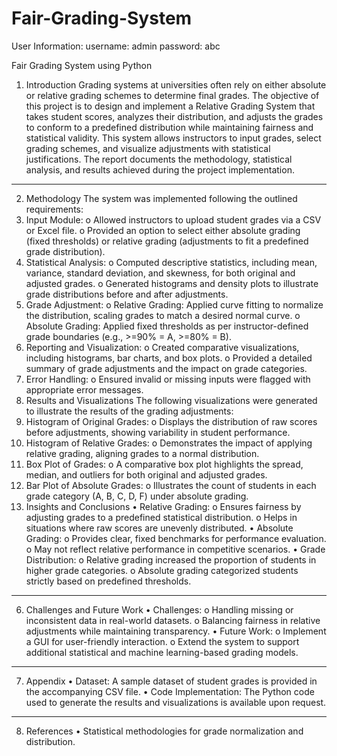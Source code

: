 # Fair-Grading-System
User Information:
username: admin
password: abc

Fair Grading System using Python

1. Introduction
Grading systems at universities often rely on either absolute or relative grading schemes to determine final grades. The objective of this project is to design and implement a Relative Grading System that takes student scores, analyzes their distribution, and adjusts the grades to conform to a predefined distribution while maintaining fairness and statistical validity. This system allows instructors to input grades, select grading schemes, and visualize adjustments with statistical justifications. The report documents the methodology, statistical analysis, and results achieved during the project implementation.
________________________________________
2. Methodology
The system was implemented following the outlined requirements:
1.	Input Module:
o	Allowed instructors to upload student grades via a CSV or Excel file.
o	Provided an option to select either absolute grading (fixed thresholds) or relative grading (adjustments to fit a predefined grade distribution).
2.	Statistical Analysis:
o	Computed descriptive statistics, including mean, variance, standard deviation, and skewness, for both original and adjusted grades.
o	Generated histograms and density plots to illustrate grade distributions before and after adjustments.
3.	Grade Adjustment:
o	Relative Grading: Applied curve fitting to normalize the distribution, scaling grades to match a desired normal curve.
o	Absolute Grading: Applied fixed thresholds as per instructor-defined grade boundaries (e.g., >=90% = A, >=80% = B).
4.	Reporting and Visualization:
o	Created comparative visualizations, including histograms, bar charts, and box plots.
o	Provided a detailed summary of grade adjustments and the impact on grade categories.
5.	Error Handling:
o	Ensured invalid or missing inputs were flagged with appropriate error messages.
4. Results and Visualizations
The following visualizations were generated to illustrate the results of the grading adjustments:
1.	Histogram of Original Grades:
o	Displays the distribution of raw scores before adjustments, showing variability in student performance.
2.	Histogram of Relative Grades:
o	Demonstrates the impact of applying relative grading, aligning grades to a normal distribution.
3.	Box Plot of Grades:
o	A comparative box plot highlights the spread, median, and outliers for both original and adjusted grades.
4.	Bar Plot of Absolute Grades:
o	Illustrates the count of students in each grade category (A, B, C, D, F) under absolute grading.
5. Insights and Conclusions
•	Relative Grading:
o	Ensures fairness by adjusting grades to a predefined statistical distribution.
o	Helps in situations where raw scores are unevenly distributed.
•	Absolute Grading:
o	Provides clear, fixed benchmarks for performance evaluation.
o	May not reflect relative performance in competitive scenarios.
•	Grade Distribution:
o	Relative grading increased the proportion of students in higher grade categories.
o	Absolute grading categorized students strictly based on predefined thresholds.
________________________________________
6. Challenges and Future Work
•	Challenges:
o	Handling missing or inconsistent data in real-world datasets.
o	Balancing fairness in relative adjustments while maintaining transparency.
•	Future Work:
o	Implement a GUI for user-friendly interaction.
o	Extend the system to support additional statistical and machine learning-based grading models.
________________________________________
7. Appendix
•	Dataset: A sample dataset of student grades is provided in the accompanying CSV file.
•	Code Implementation: The Python code used to generate the results and visualizations is available upon request.
________________________________________
8. References
•	Statistical methodologies for grade normalization and distribution.

